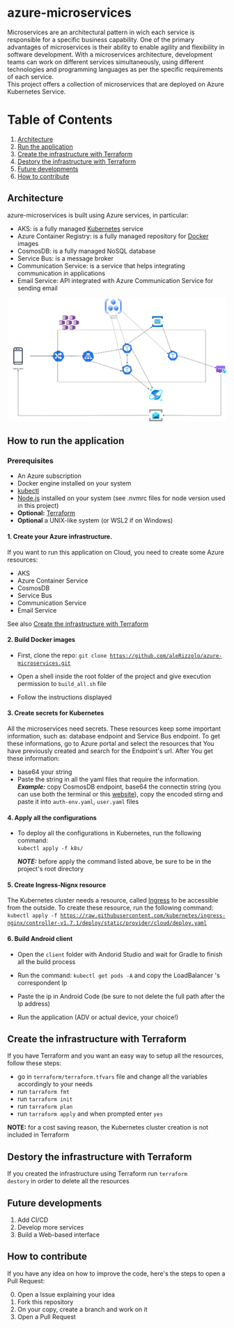 # azure-microservices

Microservices are an architectural pattern in wich each service is responsible for a specific business capability. One of the primary advantages of microservices is their ability to enable agility and flexibility in software development. With a microservices architecture, development teams can work on different services simultaneously, using different technologies and programming languages as per the specific requirements of each service.<br>
This project offers a collection of microservices that are deployed on Azure Kubernetes Service.

# Table of Contents

1. [Architecture](#architecture)
2. [Run the application](#how-to-run-the-application)
3. [Create the infrastructure with Terraform](#create-the-infrastructure-with-terraform)
4. [Destory the infrastructure with Terraform](#destory-the-infrastructure-with-terraform)
5. [Future developments](#future-developments)
6. [How to contribute](#how-to-contribute)

## Architecture

azure-microservices is built using Azure services, in particular:

- AKS: is a fully managed [Kubernetes](https://kubernetes.io/it/docs/concepts/overview/what-is-kubernetes/) service
- Azure Container Registry: is a fully managed repository for [Docker](https://www.docker.com/) images
- CosmosDB: is a fully managed NoSQL database
- Service Bus: is a message broker
- Communication Service: is a service that helps integrating communication in applications
- Email Service: API integrated with Azure Communication Service for sending email

![architecture](./images/architecture.png)

## How to run the application

### Prerequisites

- An Azure subscription
- Docker engine installed on your system
- [kubectl](https://kubernetes.io/docs/tasks/tools/)
- [Node.js](https://nodejs.org/en) installed on your system (see .nvmrc files for node version used in this project)
- **Optional:** [Terraform](https://www.terraform.io/)
- **Optional** a UNIX-like system (or WSL2 if on Windows)

#### 1. Create your Azure infrastructure.<br>

If you want to run this application on Cloud, you need to create some Azure resources:

- AKS
- Azure Container Service
- CosmosDB
- Service Bus
- Communication Service
- Email Service

See also [Create the infrastructure with Terraform](#create-the-infrastructure-with-terraform)

#### 2. Build Docker images<br>

- First, clone the repo: <code>git clone https://github.com/aleRizzolo/azure-microservices.git</code>

- Open a shell inside the root folder of the project and give execution permission to <code>build_all.sh</code> file

- Follow the instructions displayed

#### 3. Create secrets for Kubernetes

All the microservices need secrets. These resources keep some important information, such as: database endpoint and Service Bus endpoint. To get these informations, go to Azure portal and select the resources that You have previously created and search for the Endpoint's url. After You get these information:

- base64 your string
- Paste the string in all the yaml files that require the information.<br>
  **_Example:_** copy CosmosDB endpoint, base64 the connectin string (you can use both the terminal or this [website](https://www.base64encode.org/)), copy the encoded stirng and paste it into <code>auth-env.yaml</code>, <code>user.yaml</code> files

#### 4. Apply all the configurations <br>

- To deploy all the configurations in Kubernetes, run the following command:<br>
  <code>kubectl apply -f k8s/</code>

  **_NOTE:_** before apply the command listed above, be sure to be in the project's root directory

#### 5. Create Ingress-Nignx resource

The Kubernetes cluster needs a resource, called [Ingress](https://kubernetes.io/docs/concepts/services-networking/ingress/) to be accessible from the outside. To create these resource, run the following command:
<code>kubectl apply -f https://raw.githubusercontent.com/kubernetes/ingress-nginx/controller-v1.7.1/deploy/static/provider/cloud/deploy.yaml</code>

#### 6. Build Android client

- Open the <code>client</code> folder with Andorid Studio and wait for Gradle to finish all the build process

- Run the command: <code>kubectl get pods -A</code> and copy the LoadBalancer 's correspondent Ip

- Paste the ip in Android Code (be sure to not delete the full path after the Ip address)

- Run the application (ADV or actual device, your choice!)

## Create the infrastructure with Terraform

If you have Terraform and you want an easy way to setup all the resources, follow these steps:

- go in <code>terraform/terraform.tfvars</code> file and change all the variables accordingly to your needs
- run <code>tarraform fmt</code>
- run <code>tarraform init</code>
- run <code>tarraform plan</code>
- run <code>tarraform apply</code> and when prompted enter <code>yes</code>

**NOTE:** for a cost saving reason, the Kubernetes cluster creation is not included in Terraform

## Destory the infrastructure with Terraform

If you created the infrastructure using Terraform run <code>terraform destory</code> in order to delete all the resources

## Future developments

1. Add CI/CD
2. Develop more services
3. Build a Web-based interface

## How to contribute

If you have any idea on how to improve the code, here's the steps to open a Pull Request:

0. Open a Issue explaining your idea
1. Fork this repository
2. On your copy, create a branch and work on it
3. Open a Pull Request
